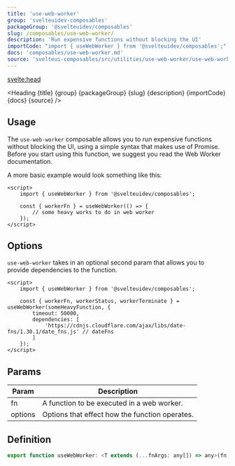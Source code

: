 ```yaml
---
title: 'use-web-worker'
group: 'svelteuidev-composables'
packageGroup: '@svelteuidev/composables'
slug: /composables/use-web-worker/
description: 'Run expensive functions without blocking the UI'
importCode: "import { useWebWorker } from '@svelteuidev/composables';"
docs: 'composables/use-web-worker.md'
source: 'svelteui-composables/src/utilities/use-web-worker/use-web-worker.ts'
---
```


<script lang='ts'>
    import { Demo, ComposableDemos } from '@svelteuidev/demos';
	import { Heading } from "$lib/components";
  	import { base } from '$app/paths';
</script>

<svelte:head>
  <title>{title} - SvelteUI</title>
</svelte:head>

<Heading {title} {group} {packageGroup} {slug} {description} {importCode} {docs} {source} />

## Usage

The `use-web-worker` composable allows you to run expensive functions without blocking the UI, using a simple syntax that makes use of Promise. Before you start using this function, we suggest you read the Web Worker documentation.

<Demo demo={ComposableDemos.useWebWorkerDemo.usage} />

A more basic example would look something like this:

```svelte
<script>
	import { useWebWorker } from '@svelteuidev/composables';

	const { workerFn } = useWebWorker(() => {
		// some heavy works to do in web worker
	});
</script>
```

## Options

`use-web-worker` takes in an optional second param that allows you to provide dependencies to the function.

```svelte
<script>
	import { useWebWorker } from '@svelteuidev/composables';

	const { workerFn, workerStatus, workerTerminate } = useWebWorker(someHeavyFunction, {
		timeout: 50000,
		dependencies: [
			'https://cdnjs.cloudflare.com/ajax/libs/date-fns/1.30.1/date_fns.js' // dateFns
		]
	});
</script>
```

## Params

| Param   | Description                                    |
| ------- | ---------------------------------------------- |
| fn      | A function to be executed in a web worker.     |
| options | Options that effect how the function operates. |

## Definition

```js
export function useWebWorker: <T extends (...fnArgs: any[]) => any>(fn: T, options?: WebWorkerOptions) => UseWebWorkerReturn
```
